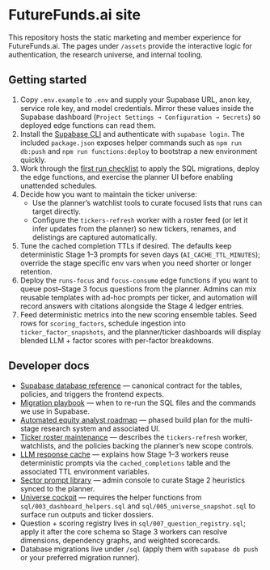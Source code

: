 # FutureFunds.ai site

This repository hosts the static marketing and member experience for FutureFunds.ai. The
pages under `/assets` provide the interactive logic for authentication, the research
universe, and internal tooling.

## Getting started

1. Copy `.env.example` to `.env` and supply your Supabase URL, anon key,
   service role key, and model credentials. Mirror these values inside the
   Supabase dashboard (`Project Settings → Configuration → Secrets`) so deployed
   edge functions can read them.
2. Install the [Supabase CLI](https://supabase.com/docs/reference/cli/overview)
   and authenticate with `supabase login`. The included `package.json` exposes
   helper commands such as `npm run db:push` and `npm run functions:deploy` to
   bootstrap a new environment quickly.
3. Work through the [first run checklist](docs/first-run-checklist.md) to apply
   the SQL migrations, deploy the edge functions, and exercise the planner UI
   before enabling unattended schedules.
4. Decide how you want to maintain the ticker universe:
   - Use the planner’s watchlist tools to curate focused lists that runs can
     target directly.
   - Configure the `tickers-refresh` worker with a roster feed (or let it infer
     updates from the planner) so new tickers, renames, and delistings are
     captured automatically.
5. Tune the cached completion TTLs if desired. The defaults keep deterministic
   Stage 1–3 prompts for seven days (`AI_CACHE_TTL_MINUTES`); override the stage
   specific env vars when you need shorter or longer retention.
6. Deploy the `runs-focus` and `focus-consume` edge functions if you want to queue
   post–Stage 3 focus questions from the planner. Admins can mix reusable templates
   with ad-hoc prompts per ticker, and automation will record answers with citations
   alongside the Stage 4 ledger entries.
7. Feed deterministic metrics into the new scoring ensemble tables. Seed rows for
   `scoring_factors`, schedule ingestion into `ticker_factor_snapshots`, and the
   planner/ticker dashboards will display blended LLM + factor scores with per-factor
   breakdowns.

## Developer docs

- [Supabase database reference](docs/supabase-schema.md) — canonical contract for the
  tables, policies, and triggers the frontend expects.
- [Migration playbook](docs/migration-playbook.md) — when to re-run the SQL files and
  the commands we use in Supabase.
- [Automated equity analyst roadmap](docs/equity-analyst-roadmap.md) — phased build plan for the
  multi-stage research system and associated UI.
- [Ticker roster maintenance](docs/supabase-schema.md#tickers) — describes the
  `tickers-refresh` worker, watchlists, and the policies backing the planner’s
  new scope controls.
- [LLM response cache](docs/supabase-schema.md#cached_completions) — explains how
  Stage 1–3 workers reuse deterministic prompts via the `cached_completions`
  table and the associated TTL environment variables.
- [Sector prompt library](sectors.html) — admin console to curate Stage 2 heuristics synced to the planner.
- [Universe cockpit](universe.html) — requires the helper functions from `sql/003_dashboard_helpers.sql`
  and `sql/005_universe_snapshot.sql` to surface run outputs and ticker dossiers.
- Question + scoring registry lives in `sql/007_question_registry.sql`; apply it after the
  core schema so Stage&nbsp;3 workers can resolve dimensions, dependency graphs, and
  weighted scorecards.
- Database migrations live under `/sql` (apply them with `supabase db push` or your preferred
  migration runner).
